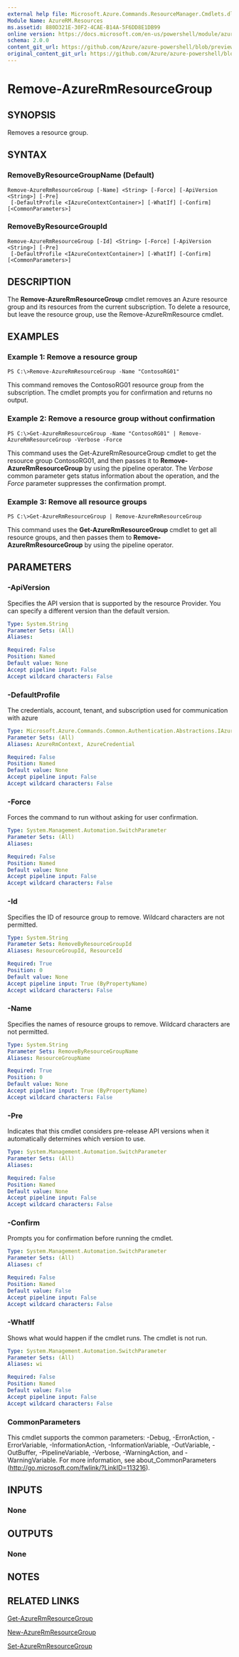 ```yaml
---
external help file: Microsoft.Azure.Commands.ResourceManager.Cmdlets.dll-Help.xml
Module Name: AzureRM.Resources
ms.assetid: 880D321E-30F2-4CAE-B14A-5F6DD8E1DB99
online version: https://docs.microsoft.com/en-us/powershell/module/azurerm.resources/remove-azurermresourcegroup
schema: 2.0.0
content_git_url: https://github.com/Azure/azure-powershell/blob/preview/src/ResourceManager/Resources/Commands.Resources/help/Remove-AzureRmResourceGroup.md
original_content_git_url: https://github.com/Azure/azure-powershell/blob/preview/src/ResourceManager/Resources/Commands.Resources/help/Remove-AzureRmResourceGroup.md
---
```


# Remove-AzureRmResourceGroup

## SYNOPSIS
Removes a resource group.

## SYNTAX

### RemoveByResourceGroupName (Default)
```
Remove-AzureRmResourceGroup [-Name] <String> [-Force] [-ApiVersion <String>] [-Pre]
 [-DefaultProfile <IAzureContextContainer>] [-WhatIf] [-Confirm] [<CommonParameters>]
```

### RemoveByResourceGroupId
```
Remove-AzureRmResourceGroup [-Id] <String> [-Force] [-ApiVersion <String>] [-Pre]
 [-DefaultProfile <IAzureContextContainer>] [-WhatIf] [-Confirm] [<CommonParameters>]
```

## DESCRIPTION
The **Remove-AzureRmResourceGroup** cmdlet removes an Azure resource group and its resources from the current subscription.
To delete a resource, but leave the resource group, use the Remove-AzureRmResource cmdlet.

## EXAMPLES

### Example 1: Remove a resource group
```
PS C:\>Remove-AzureRmResourceGroup -Name "ContosoRG01"
```

This command removes the ContosoRG01 resource group from the subscription.
The cmdlet prompts you for confirmation and returns no output.

### Example 2: Remove a resource group without confirmation
```
PS C:\>Get-AzureRmResourceGroup -Name "ContosoRG01" | Remove-AzureRmResourceGroup -Verbose -Force
```

This command uses the Get-AzureRmResourceGroup cmdlet to get the resource group ContosoRG01, and then passes it to **Remove-AzureRmResourceGroup** by using the pipeline operator.
The *Verbose* common parameter gets status information about the operation, and the *Force* parameter suppresses the confirmation prompt.

### Example 3: Remove all resource groups
```
PS C:\>Get-AzureRmResourceGroup | Remove-AzureRmResourceGroup
```

This command uses the **Get-AzureRmResourceGroup** cmdlet to get all resource groups, and then passes them to **Remove-AzureRmResourceGroup** by using the pipeline operator.

## PARAMETERS

### -ApiVersion
Specifies the API version that is supported by the resource Provider.
You can specify a different version than the default version.

```yaml
Type: System.String
Parameter Sets: (All)
Aliases: 

Required: False
Position: Named
Default value: None
Accept pipeline input: False
Accept wildcard characters: False
```

### -DefaultProfile
The credentials, account, tenant, and subscription used for communication with azure

```yaml
Type: Microsoft.Azure.Commands.Common.Authentication.Abstractions.IAzureContextContainer
Parameter Sets: (All)
Aliases: AzureRmContext, AzureCredential

Required: False
Position: Named
Default value: None
Accept pipeline input: False
Accept wildcard characters: False
```

### -Force
Forces the command to run without asking for user confirmation.

```yaml
Type: System.Management.Automation.SwitchParameter
Parameter Sets: (All)
Aliases: 

Required: False
Position: Named
Default value: None
Accept pipeline input: False
Accept wildcard characters: False
```

### -Id
Specifies the ID of resource group to remove.
Wildcard characters are not permitted.

```yaml
Type: System.String
Parameter Sets: RemoveByResourceGroupId
Aliases: ResourceGroupId, ResourceId

Required: True
Position: 0
Default value: None
Accept pipeline input: True (ByPropertyName)
Accept wildcard characters: False
```

### -Name
Specifies the names of resource groups to remove.
Wildcard characters are not permitted.

```yaml
Type: System.String
Parameter Sets: RemoveByResourceGroupName
Aliases: ResourceGroupName

Required: True
Position: 0
Default value: None
Accept pipeline input: True (ByPropertyName)
Accept wildcard characters: False
```

### -Pre
Indicates that this cmdlet considers pre-release API versions when it automatically determines which version to use.

```yaml
Type: System.Management.Automation.SwitchParameter
Parameter Sets: (All)
Aliases: 

Required: False
Position: Named
Default value: None
Accept pipeline input: False
Accept wildcard characters: False
```

### -Confirm
Prompts you for confirmation before running the cmdlet.

```yaml
Type: System.Management.Automation.SwitchParameter
Parameter Sets: (All)
Aliases: cf

Required: False
Position: Named
Default value: False
Accept pipeline input: False
Accept wildcard characters: False
```

### -WhatIf
Shows what would happen if the cmdlet runs.
The cmdlet is not run.

```yaml
Type: System.Management.Automation.SwitchParameter
Parameter Sets: (All)
Aliases: wi

Required: False
Position: Named
Default value: False
Accept pipeline input: False
Accept wildcard characters: False
```

### CommonParameters
This cmdlet supports the common parameters: -Debug, -ErrorAction, -ErrorVariable, -InformationAction, -InformationVariable, -OutVariable, -OutBuffer, -PipelineVariable, -Verbose, -WarningAction, and -WarningVariable. For more information, see about_CommonParameters (http://go.microsoft.com/fwlink/?LinkID=113216).

## INPUTS

### None

## OUTPUTS

### None

## NOTES

## RELATED LINKS

[Get-AzureRmResourceGroup](./Get-AzureRmResourceGroup.md)

[New-AzureRmResourceGroup](./New-AzureRmResourceGroup.md)

[Set-AzureRmResourceGroup](./Set-AzureRmResourceGroup.md)


